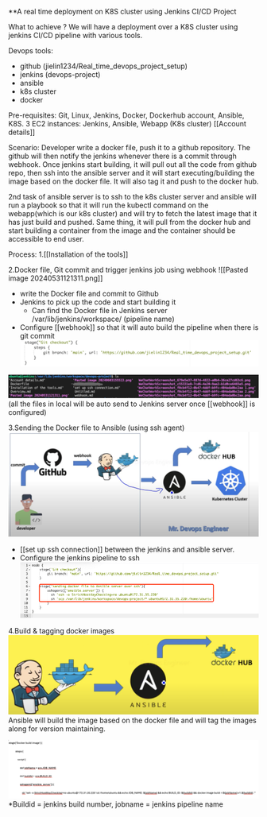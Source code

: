 **A real time deployment on K8S cluster using Jenkins CI/CD Project

What to achieve ?
We will have a deployment over a K8S cluster using jenkins CI/CD pipeline with various tools.

Devops tools:
- github (jielin1234/Real_time_devops_project_setup)
- jenkins (devops-project)
- ansible
- k8s cluster
- docker

Pre-requisites: 
Git, Linux, Jenkins, Docker, Dockerhub account, Ansible, K8S.
3 EC2 instances:
Jenkins, Ansible, Webapp (K8s cluster)
[[Account details]]

Scenario:
Developer write a docker file, push it to a github repository. The github will then notify the jenkins whenever there is a commit through webhook. Once jenkins start building, it will pull out all the code from github repo, then ssh into the ansible server and it will start executing/building the image based on the docker file. It will also tag it and push to the docker hub.

2nd task of ansible server is to ssh to the k8s cluster server and ansible will run a playbook so that it will run the kubectl command on the webapp(which is our k8s cluster) and will try to fetch the latest image that it has just build and pushed. Same thing, it will pull from the docker hub and start building a container from the image and the container should be accessible to end user.

Process:
1.[[Installation of the tools]]

2.Docker file, Git commit and trigger jenkins job using webhook
![[Pasted image 20240531121311.png]]
- write the Docker file and commit to Github
- Jenkins to pick up the code and start building it
	- Can find the Docker file in Jenkins server /var/lib/jenkins/workspace/ (pipeline name)
- Configure [[webhook]] so that it will auto build the pipeline when there is git commit 
![](WeChatWorkScreenshot_86b4cd1c-ae59-4a79-92e4-8faefed2a5cb.png)

![](WeChatWorkScreenshot_8e1f5429-b73d-4f8d-a710-5ad4cd23262a.png)
(all the files in local will be auto send to Jenkins server once [[webhook]] is configured)

3.Sending the Docker file to Ansible (using ssh agent) 
![](WeChatWorkScreenshot_f0cb4f12-0b47-4ddf-b9fc-404eda0bc2aa%202.png)

- [[set up ssh connection]] between the jenkins and ansible server.
- Configure the jenkins pipeline to ssh 
![](WeChatWorkScreenshot_679e5e37-887d-4822-a0b4-36ce27cd63c6.png)

4.Build & tagging docker images
![](WeChatWorkScreenshot_c55331e8-7cd6-4e20-9ae2-b1d0ce6465e5.png)
Ansible will build the image based on the docker file and will tag the images along for version maintaining.

![](WeChatWorkScreenshot_1f8358ea-0e4f-4a6c-a689-7e35a4685cfa.png)
*Buildid = jenkins build number, jobname = jenkins pipeline name

